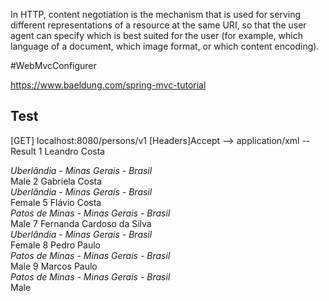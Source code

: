 In HTTP, content negotiation is the mechanism that is used for serving different representations of a resource at the same URI, so that the user agent can specify which is best suited for the user (for example, which language of a document, which image format, or which content encoding).

#WebMvcConfigurer

https://www.baeldung.com/spring-mvc-tutorial

Test
-------------
[GET] localhost:8080/persons/v1
[Headers]Accept --> application/xml
--Result
<List>
<item>
<id>1</id>
<firstName>Leandro</firstName>
<lastName>Costa</lastName>
<address>Uberlândia - Minas Gerais - Brasil</address>
<gender>Male</gender>
</item>
<item>
<id>2</id>
<firstName>Gabriela</firstName>
<lastName>Costa</lastName>
<address>Uberlândia - Minas Gerais - Brasil</address>
<gender>Female</gender>
</item>
<item>
<id>5</id>
<firstName>Flávio</firstName>
<lastName>Costa</lastName>
<address>Patos de Minas - Minas Gerais - Brasil</address>
<gender>Male</gender>
</item>
<item>
<id>7</id>
<firstName>Fernanda</firstName>
<lastName>Cardoso da Silva</lastName>
<address>Uberlândia - Minas Gerais - Brasil</address>
<gender>Female</gender>
</item>
<item>
<id>8</id>
<firstName>Pedro</firstName>
<lastName>Paulo</lastName>
<address>Patos de Minas - Minas Gerais - Brasil</address>
<gender>Male</gender>
</item>
<item>
<id>9</id>
<firstName>Marcos</firstName>
<lastName>Paulo</lastName>
<address>Patos de Minas - Minas Gerais - Brasil</address>
<gender>Male</gender>
</item>
</List>


